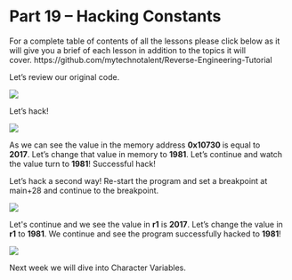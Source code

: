 <h1>Part 19 – Hacking Constants</h1><p>For a complete table of contents of all the lessons please click below as it will give you a brief of each lesson in addition to the topics it will cover. https://github.com/mytechnotalent/Reverse-Engineering-Tutorial</p><p>Let’s review our original code.</p><div class="slate-resizable-image-embed slate-image-embed__resize-full-width"><img src="https://media-exp1.licdn.com/dms/image/C4E12AQHreWBeOntjEw/article-inline_image-shrink_1000_1488/0/1520195148562?e=1614211200&amp;v=beta&amp;t=gZYictQQ2LkKsjF1OcRHs7kFN7GlZ-D82ExyqIlUqXY"/></div><p>Let’s hack!</p><div class="slate-resizable-image-embed slate-image-embed__resize-full-width"><img src="https://media-exp1.licdn.com/dms/image/C4E12AQEyfWw8L_78yQ/article-inline_image-shrink_1000_1488/0/1520144504108?e=1614211200&amp;v=beta&amp;t=4BnT8jNWVn1VsEFoHmvp3tvZq2ARXgOaKVXLVc-avhc"/></div><p>As we can see the value in the memory address <strong>0x10730 </strong>is equal to <strong>2017</strong>. Let’s change that value in memory to <strong>1981</strong>. Let’s continue and watch the value turn to <strong>1981</strong>! Successful hack!</p><p>Let’s hack a second way! Re-start the program and set a breakpoint at main+28 and continue to the breakpoint.</p><div class="slate-resizable-image-embed slate-image-embed__resize-full-width"><img src="https://media-exp1.licdn.com/dms/image/C4E12AQFfams4_zqJnQ/article-inline_image-shrink_1000_1488/0/1520146785758?e=1614211200&amp;v=beta&amp;t=sU5KnBbNx4ez9Kd1OtSIvzazz_IMkemtwXQfZXLRJVc"/></div><p>Let's continue and we see the value in <strong>r1</strong> is <strong>2017</strong>. Let’s change the value in <strong>r1</strong> to <strong>1981</strong>. We continue and see the program successfully hacked to <strong>1981</strong>!  </p><div class="slate-resizable-image-embed slate-image-embed__resize-full-width"><img src="https://media-exp1.licdn.com/dms/image/C4E12AQFk4ZxmjxsolQ/article-inline_image-shrink_1000_1488/0/1520148769675?e=1614211200&amp;v=beta&amp;t=RCQVwa1QF4zjYvD-c57sncWmh7s8Nz3LjSeYACVZ_s8"/></div><p>Next week we will dive into Character Variables.</p>